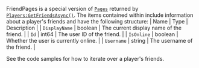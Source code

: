 FriendPages is a special version of [`Pages`](https://create.roblox.com/docs/reference/engine/classes/Pages) returned by
[`Players:GetFriendsAsync()`](https://create.roblox.com/docs/reference/engine/classes/Players#GetFriendsAsync). The items contained within include
information about a player's friends and have the following structure:
| Name | Type | Description |
| `DisplayName` | boolean | The current display name of the friend. |
| `Id` | int64 | The user ID of the friend. |
| `IsOnline` | boolean | Whether the user is currently online. |
| `Username` | string | The username of the friend. |

See the code samples for how to iterate over a player's friends.